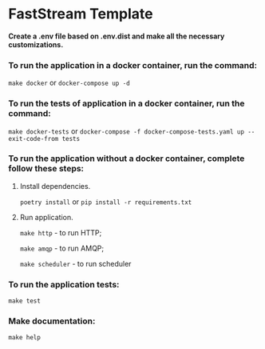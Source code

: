 # FastStream Template

**Create a .env file based on .env.dist and make all the necessary customizations.**

### To run the application in a docker container, run the command:
`make docker` or `docker-compose up -d`

### To run the tests of application in a docker container, run the command:
`make docker-tests` or `docker-compose -f docker-compose-tests.yaml up --exit-code-from tests`

### To run the application without a docker container, complete follow these steps:
1. Install dependencies.

    `poetry install` or `pip install -r requirements.txt`
2. Run application.

   `make http` - to run HTTP;

   `make amqp` - to run AMQP;

   `make scheduler` - to run scheduler

### To run the application tests:
`make test`

### Make documentation:
`make help`
